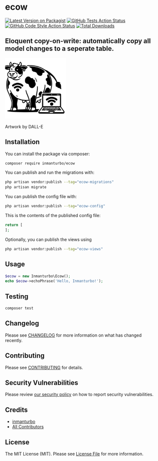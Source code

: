 # ecow

[![Latest Version on Packagist](https://img.shields.io/packagist/v/inmanturbo/ecow.svg?style=flat-square)](https://packagist.org/packages/inmanturbo/ecow)
[![GitHub Tests Action Status](https://img.shields.io/github/actions/workflow/status/inmanturbo/ecow/run-tests.yml?branch=main&label=tests&style=flat-square)](https://github.com/inmanturbo/ecow/actions?query=workflow%3Arun-tests+branch%3Amain)
[![GitHub Code Style Action Status](https://img.shields.io/github/actions/workflow/status/inmanturbo/ecow/fix-php-code-style-issues.yml?branch=main&label=code%20style&style=flat-square)](https://github.com/inmanturbo/ecow/actions?query=workflow%3A"Fix+PHP+code+style+issues"+branch%3Amain)
[![Total Downloads](https://img.shields.io/packagist/dt/inmanturbo/ecow.svg?style=flat-square)](https://packagist.org/packages/inmanturbo/ecow)

## Eloquent copy-on-write: automatically copy all model changes to a seperate table.

<img src="art/ecow.svg" width="200px" alt="ecow" />

Artwork by DALL-E

## Installation

You can install the package via composer:

```bash
composer require inmanturbo/ecow
```

You can publish and run the migrations with:

```bash
php artisan vendor:publish --tag="ecow-migrations"
php artisan migrate
```

You can publish the config file with:

```bash
php artisan vendor:publish --tag="ecow-config"
```

This is the contents of the published config file:

```php
return [
];
```

Optionally, you can publish the views using

```bash
php artisan vendor:publish --tag="ecow-views"
```

## Usage

```php
$ecow = new Inmanturbo\Ecow();
echo $ecow->echoPhrase('Hello, Inmanturbo!');
```

## Testing

```bash
composer test
```

## Changelog

Please see [CHANGELOG](CHANGELOG.md) for more information on what has changed recently.

## Contributing

Please see [CONTRIBUTING](CONTRIBUTING.md) for details.

## Security Vulnerabilities

Please review [our security policy](../../security/policy) on how to report security vulnerabilities.

## Credits

- [inmanturbo](https://github.com/inmanturbo)
- [All Contributors](../../contributors)

## License

The MIT License (MIT). Please see [License File](LICENSE.md) for more information.
